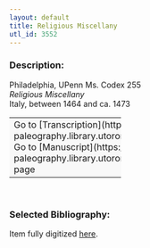 ```yaml
---
layout: default
title: Religious Miscellany
utl_id: 3552
---
```


### Description:

Philadelphia, UPenn Ms. Codex 255<br>
_Religious Miscellany_<br>
Italy, between 1464 and ca. 1473

<table border="0.5" cellpadding="1" cellspacing="1" style="width: 200px; background-color:#F8F8F8;"><tbody><tr><td>Go to [Transcription](https://italian-paleography.library.utoronto.ca/content/transcript_IP_315)<br>
Go to [Manuscript](https://italian-paleography.library.utoronto.ca/islandora/object/italianpaleography%3AIP_315) page</td></tr></tbody></table> 

### Selected Bibliography:

Item fully digitized [here](http://hdl.library.upenn.edu/1017/d/medren/9915808633503681).

